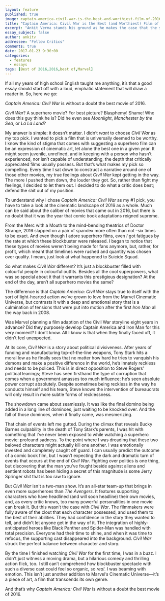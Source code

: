 ```yaml
---
layout: feature
published: true
image: captain-america-civil-war-is-the-best-and-worthiest-film-of-2016.jpg
title: "Captain America: Civil War is the Best (and Worthiest) Film of 2016"
excerpt: "Ankit Verma stands his ground as he makes the case that the superhero blockbuster can be a piece of art."
essay_subject: false
author: ankitv
addressee: "Fellow Critics"
comments: true
date: 2017-01-23 9:30:00
categories:
  - features
  - essays
tags: [Best of 2016,2016,best of,Marvel]
---
```

If all my years of high school English taught me anything, it’s that a good essay should start off with a loud, emphatic statement that will draw a reader in. So, here we go:

_Captain America: Civil War_ is without a doubt the best movie of 2016.

_Civil War_? A superhero movie? For best picture? Blasphemy! Shame! Who does this guy think he is? Did he even see _Moonlight_, _Manchester by the Sea_, or _La La Land_? 

My answer is simple: it doesn’t matter. I didn’t _want_ to choose _Civil War_ as my top pick. I wanted to pick a film that is universally deemed to be worthy. I know the kind of stigma that comes with suggesting a superhero film can be an expression of cinematic art, let alone the best one in a given year. It might seem juvenile, unrefined, and in keeping with a person who hasn’t experienced, nor isn’t capable of understanding, the depth that critically appreciated films usually possess. But that’s what makes my pick so compelling. Every time I sat down to construct a narrative around one of those other movies, my true feelings about _Civil War_ kept getting in the way. The more I pushed them down, the louder they got. So, rather than fight my feelings, I decided to let them out. I decided to do what a critic does best; defend the shit out of my position. 

To understand why I chose _Captain America: Civil War_ as my #1 pick, you have to take a look at the cinematic landscape of 2016 as a whole. Much can be said about the caliber of movies that came out in 2016, but there is no doubt that it was the year that comic book adaptations reigned supreme. 

From the Merc with a Mouth to the mind-bending theatrics of Doctor Strange, 2016 slapped on a pair of spandex more often than not –six times to be exact. And even though I adore superhero films, even _I_ got fatigues by the rate at which these blockbuster were released. I began to notice that these types of movies weren’t being made for fans anymore, but, rather, for profit, which meant that timelines were rushed and quantity was chosen over quality. I mean, just look at what happened to Suicide Squad.

So what makes _Civil War_ different? It’s just a blockbuster filled with colourful people in colourful outfits. Besides all the cool superpowers, what was so special about it that it warrants this prestigious designation? At the end of the day, aren’t all superhero movies the same?

The difference is that _Captain America: Civil War_ stays true to itself with the sort of light-hearted action we’ve grown to love from the Marvel Cinematic Universe, but contrasts it with a deep and emotional story that is a culmination of tensions that were put into motion after the first _Iron Man_ all the way back in 2008. 

Was Marvel planning a film adaption of the Civil War storyline eight years in advance? Did they purposely develop Captain America and Iron Man for this very moment? I don’t know. All I know is that when they finally faced off, it didn’t feel unexpected.

At its core, _Civil War_ is a story about political divisiveness. After years of funding and manufacturing top-of-the-line weapons, Tony Stark hits a moral low as he finally sees that no matter how hard he tries to vanquish his demons and make a positive difference in the world, he’s innately reckless and needs to be policed. This is in direct opposition to Steve Rogers’ political leanings; Steve has seen firsthand the type of corruption that comes when a government amasses too much influence; he’s seen absolute power corrupt absolutely. Despite sometimes being reckless in the way he conducts himself and his team, Steve knows the intervention of bureaucrats will only result in more subtle forms of recklessness. 

The showdown came about seamlessly. It was like the final domino being added in a long line of dominoes, just waiting to be knocked over. And the fall of those dominoes, when it finally came, was mesmerizing.

That chain of events left me gutted. During the climax that reveals Bucky Barnes culpability in the death of Tony Stark’s parents, I was hit with something that I’ve never been exposed to while watching a superhero movie: profound sadness. To the point where I was dreading that these two beloved characters might actually kill one another. I was emotionally invested and completely caught off guard. I can usually predict the outcome of a comic book film, but I wasn’t expecting the dark and dramatic turn of events that occurs at the end of _Civil War_. Fighting over politics is one thing, but discovering that the man you’ve fought beside against aliens and sentient robots has been hiding a secret of this magnitude is some Jerry Springer shit that is too raw to ignore.

But _Civil War_ isn't a two-man show. It’s an all-star team-up that brings in even more superheroes than _The Avengers_. It features supporting characters who have headlined (and will soon headline) their own movies, and, as every critic knows, too many powerful personalities in one movie can break it. But this wasn’t the case with _Civil War_. The filmmakers were fully aware of the clout that each character possessed, and used them to the best of their abilities. They had confidence in the story they wanted to tell, and didn’t let anyone get in the way of it. The integration of highly-anticipated heroes like Black Panther and Spider-Man was handled with total precision. Everyone had their time to shine, and when it was time to refocus, the supporting cast disappeared into the background. _Civil War_ struck the perfect balance between character and story.

By the time I finished watching _Civil War_ for the first time, I was in a buzz. I didn’t just witness a moving drama, but a hilarious comedy and thrilling action flick, too. I still can’t comprehend how blockbuster spectacle with such a diverse cast could feel so organic, so _real_. I was beaming with emotion. This isn’t just another addition to Marvel’s Cinematic Universe—it’s a piece of art, a film that transcends its own genre. 

And that’s why _Captain America: Civil War_ is without a doubt the best movie of 2016. 

